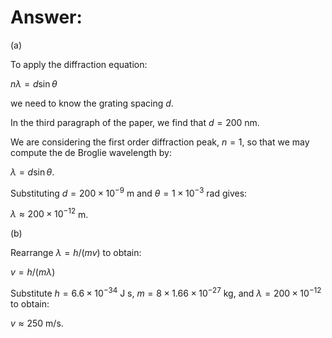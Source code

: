 # Answer:

(a) 

To apply the diffraction equation:

$n \lambda = d \sin \theta$

we need to know the grating spacing $d$.

In the third paragraph of the paper, we find that $d=200$ nm.

We are considering the first order diffraction peak, $n=1$, so that we may compute the de Broglie wavelength by:

$\lambda = d \sin \theta$.

Substituting $d=200 \times 10^{-9}$ m and $\theta = 1 \times 10^{-3}$ rad gives:

$\lambda \approx 200 \times 10^{-12}$ m.

(b)  

Rearrange $\lambda = h / (m v)$ to obtain: 

$v = h / (m \lambda)$

Substitute $h = 6.6 \times 10^{-34}$ J s, $m = 8 \times 1.66 \times 10^{-27}$ kg, and $\lambda = 200 \times 10^{-12}$ to obtain:

$v \approx 250$ m/s.
